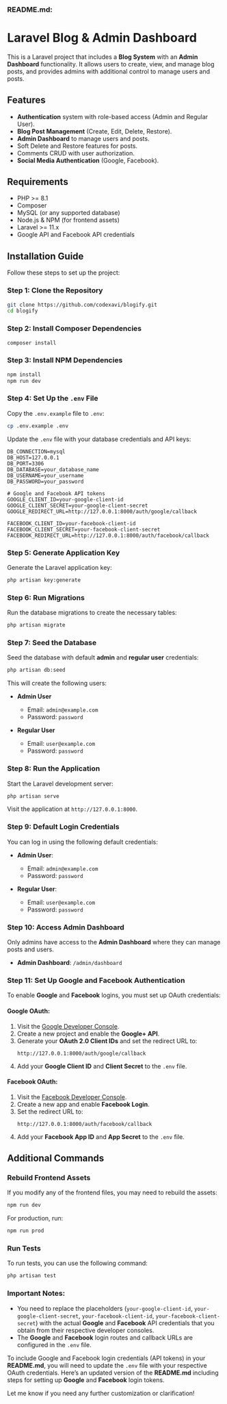 
### README.md:

# Laravel Blog & Admin Dashboard

This is a Laravel project that includes a **Blog System** with an **Admin Dashboard** functionality. It allows users to create, view, and manage blog posts, and provides admins with additional control to manage users and posts.

## Features

- **Authentication** system with role-based access (Admin and Regular User).
- **Blog Post Management** (Create, Edit, Delete, Restore).
- **Admin Dashboard** to manage users and posts.
- Soft Delete and Restore features for posts.
- Comments CRUD with user authorization.
- **Social Media Authentication** (Google, Facebook).

## Requirements

- PHP >= 8.1
- Composer
- MySQL (or any supported database)
- Node.js & NPM (for frontend assets)
- Laravel >= 11.x
- Google API and Facebook API credentials

## Installation Guide

Follow these steps to set up the project:

### Step 1: Clone the Repository

```bash
git clone https://github.com/codexavi/blogify.git
cd blogify
```

### Step 2: Install Composer Dependencies

```bash
composer install
```

### Step 3: Install NPM Dependencies

```bash
npm install
npm run dev
```

### Step 4: Set Up the `.env` File

Copy the `.env.example` file to `.env`:

```bash
cp .env.example .env
```

Update the `.env` file with your database credentials and API keys:

```env
DB_CONNECTION=mysql
DB_HOST=127.0.0.1
DB_PORT=3306
DB_DATABASE=your_database_name
DB_USERNAME=your_username
DB_PASSWORD=your_password

# Google and Facebook API tokens
GOOGLE_CLIENT_ID=your-google-client-id
GOOGLE_CLIENT_SECRET=your-google-client-secret
GOOGLE_REDIRECT_URL=http://127.0.0.1:8000/auth/google/callback

FACEBOOK_CLIENT_ID=your-facebook-client-id
FACEBOOK_CLIENT_SECRET=your-facebook-client-secret
FACEBOOK_REDIRECT_URL=http://127.0.0.1:8000/auth/facebook/callback
```

### Step 5: Generate Application Key

Generate the Laravel application key:

```bash
php artisan key:generate
```

### Step 6: Run Migrations

Run the database migrations to create the necessary tables:

```bash
php artisan migrate
```

### Step 7: Seed the Database

Seed the database with default **admin** and **regular user** credentials:

```bash
php artisan db:seed
```

This will create the following users:

- **Admin User**
  - Email: `admin@example.com`
  - Password: `password`

- **Regular User**
  - Email: `user@example.com`
  - Password: `password`

### Step 8: Run the Application

Start the Laravel development server:

```bash
php artisan serve
```

Visit the application at `http://127.0.0.1:8000`.

### Step 9: Default Login Credentials

You can log in using the following default credentials:

- **Admin User**:
  - Email: `admin@example.com`
  - Password: `password`

- **Regular User**:
  - Email: `user@example.com`
  - Password: `password`

### Step 10: Access Admin Dashboard

Only admins have access to the **Admin Dashboard** where they can manage posts and users.

- **Admin Dashboard**: `/admin/dashboard`

### Step 11: Set Up Google and Facebook Authentication

To enable **Google** and **Facebook** logins, you must set up OAuth credentials:

#### Google OAuth:
1. Visit the [Google Developer Console](https://console.cloud.google.com/).
2. Create a new project and enable the **Google+ API**.
3. Generate your **OAuth 2.0 Client IDs** and set the redirect URL to:
   ```
   http://127.0.0.1:8000/auth/google/callback
   ```
4. Add your **Google Client ID** and **Client Secret** to the `.env` file.

#### Facebook OAuth:
1. Visit the [Facebook Developer Console](https://developers.facebook.com/).
2. Create a new app and enable **Facebook Login**.
3. Set the redirect URL to:
   ```
   http://127.0.0.1:8000/auth/facebook/callback
   ```
4. Add your **Facebook App ID** and **App Secret** to the `.env` file.

## Additional Commands

### Rebuild Frontend Assets

If you modify any of the frontend files, you may need to rebuild the assets:

```bash
npm run dev
```

For production, run:

```bash
npm run prod
```

### Run Tests

To run tests, you can use the following command:

```bash
php artisan test
```

### Important Notes:
- You need to replace the placeholders (`your-google-client-id`, `your-google-client-secret`, `your-facebook-client-id`, `your-facebook-client-secret`) with the actual **Google** and **Facebook** API credentials that you obtain from their respective developer consoles.
- The **Google** and **Facebook** login routes and callback URLs are configured in the `.env` file.

To include Google and Facebook login credentials (API tokens) in your **README.md**, you will need to update the `.env` file with your respective OAuth credentials. Here’s an updated version of the **README.md** including steps for setting up **Google** and **Facebook** login tokens.

Let me know if you need any further customization or clarification!